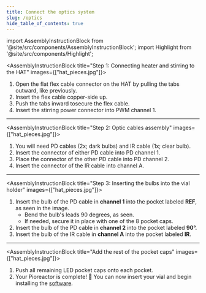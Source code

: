 ```yaml
---
title: Connect the optics system
slug: /optics
hide_table_of_contents: true
---
```


import AssemblyInstructionBlock from '@site/src/components/AssemblyInstructionBlock';
import Highlight from '@site/src/components/Highlight';

<AssemblyInstructionBlock title="Step 1: Connecting heater and stirring to the HAT" images={["hat_pieces.jpg"]}>

1.	Open the flat flex cable connector on the HAT by pulling the tabs outward, like previously. 
2.	Insert the flex cable copper-side up. 
3.	Push the tabs inward tosecure the flex cable. 
4.	Insert the stirring power connector into PWM channel 1. 

</AssemblyInstructionBlock>

-----

<AssemblyInstructionBlock title="Step 2: Optic cables assembly" images={["hat_pieces.jpg"]}>

1.	You will need PD cables (2x; dark bulbs) and IR cable (1x; clear bulb). 
2.	Insert the connector of either PD cable into PD channel 1. 
3.	Place the connector of the other PD cable into PD channel 2. 
4.	Insert the connector of the IR cable into channel A.

</AssemblyInstructionBlock>

-----

<AssemblyInstructionBlock title="Step 3: Inserting the bulbs into the vial holder" images={["hat_pieces.jpg"]}>

1.	Insert the bulb of the PD cable in **channel 1** into the pocket labeled **REF**, as seen in the image. 
	*	Bend the bulb's leads 90 degrees, as seen.
	*	If needed, secure it in place with one of the 8 pocket caps. 
2.	Insert the bulb of the PD cable in **channel 2** into the pocket labeled **90°.**
3.	Insert the bulb of the IR cable in **channel A** into the pocket labeled **IR**.

</AssemblyInstructionBlock>

-----

<AssemblyInstructionBlock title="Add the rest of the pocket caps" images={["hat_pieces.jpg"]}>

1.	Push all remaining LED pocket caps onto each pocket.
2.	Your Pioreactor is complete! 🚀 You can now insert your vial and begin installing the [software](/user-guide/software-set-up).

</AssemblyInstructionBlock>
